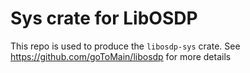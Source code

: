 # Sys crate for LibOSDP

This repo is used to produce the `libosdp-sys` crate. See
https://github.com/goToMain/libosdp for more details
